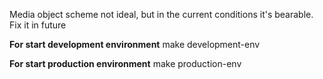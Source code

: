 Media object scheme not ideal, but in the current conditions it's bearable. Fix it in future

**For start development environment**
make development-env

**For start production environment**
make production-env
